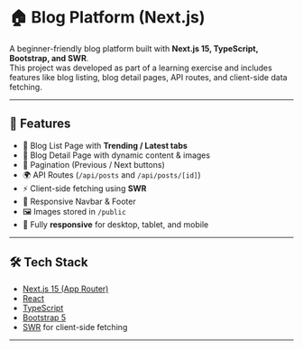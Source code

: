 # 🏠 Blog Platform (Next.js)

A beginner-friendly blog platform built with **Next.js 15, TypeScript, Bootstrap, and SWR**.  
This project was developed as part of a learning exercise and includes features like blog listing, blog detail pages, API routes, and client-side data fetching.

---

## 🚀 Features
- 📌 Blog List Page with **Trending / Latest tabs**  
- 📝 Blog Detail Page with dynamic content & images  
- 🔄 Pagination (Previous / Next buttons)  
- 🌍 API Routes (`/api/posts` and `/api/posts/[id]`)  
- ⚡ Client-side fetching using **SWR**  
- 🎨 Responsive Navbar & Footer  
- 🖼️ Images stored in `/public`  
- 🎉 Fully **responsive** for desktop, tablet, and mobile  

---

## 🛠️ Tech Stack
- [Next.js 15 (App Router)](https://nextjs.org/)  
- [React](https://react.dev/)  
- [TypeScript](https://www.typescriptlang.org/)  
- [Bootstrap 5](https://getbootstrap.com/)  
- [SWR](https://swr.vercel.app/) for client-side fetching  

---